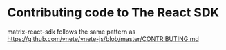 Contributing code to The React SDK
==================================

matrix-react-sdk follows the same pattern as https://github.com/vnete/vnete-js/blob/master/CONTRIBUTING.md
